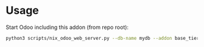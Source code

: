 # Usage

Start Odoo including this addon (from repo root):

```bash
python3 scripts/nix_odoo_web_server.py --db-name mydb --addon base_tier_validation_board
```
